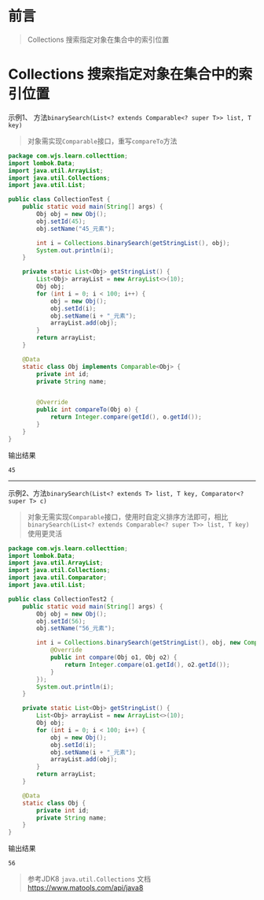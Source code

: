 # 前言

> Collections 搜索指定对象在集合中的索引位置

# Collections 搜索指定对象在集合中的索引位置

示例1、 方法`binarySearch(List<? extends Comparable<? super T>> list, T key)`

> 对象需实现`Comparable`接口，重写`compareTo`方法

```java 
package com.wjs.learn.collecttion;
import lombok.Data;
import java.util.ArrayList;
import java.util.Collections;
import java.util.List;

public class CollectionTest {
    public static void main(String[] args) {
        Obj obj = new Obj();
        obj.setId(45);
        obj.setName("45_元素");

        int i = Collections.binarySearch(getStringList(), obj);
        System.out.println(i);
    }

    private static List<Obj> getStringList() {
        List<Obj> arrayList = new ArrayList<>(10);
        Obj obj;
        for (int i = 0; i < 100; i++) {
            obj = new Obj();
            obj.setId(i);
            obj.setName(i + "_元素");
            arrayList.add(obj);
        }
        return arrayList;
    }

    @Data
    static class Obj implements Comparable<Obj> {
        private int id;
        private String name;


        @Override
        public int compareTo(Obj o) {
            return Integer.compare(getId(), o.getId());
        }
    }
}
```

输出结果

```shell
45
```

---

示例2、方法`binarySearch(List<? extends T> list, T key, Comparator<? super T> c)`

> 对象无需实现`Comparable`接口，使用时自定义排序方法即可，相比`binarySearch(List<? extends Comparable<? super T>> list, T key)`
> 使用更灵活

```java 
package com.wjs.learn.collecttion;
import lombok.Data;
import java.util.ArrayList;
import java.util.Collections;
import java.util.Comparator;
import java.util.List;

public class CollectionTest2 {
    public static void main(String[] args) {
        Obj obj = new Obj();
        obj.setId(56);
        obj.setName("56_元素");

        int i = Collections.binarySearch(getStringList(), obj, new Comparator<Obj>() {
            @Override
            public int compare(Obj o1, Obj o2) {
                return Integer.compare(o1.getId(), o2.getId());
            }
        });
        System.out.println(i);
    }

    private static List<Obj> getStringList() {
        List<Obj> arrayList = new ArrayList<>(10);
        Obj obj;
        for (int i = 0; i < 100; i++) {
            obj = new Obj();
            obj.setId(i);
            obj.setName(i + "_元素");
            arrayList.add(obj);
        }
        return arrayList;
    }

    @Data
    static class Obj {
        private int id;
        private String name;
    }
}
```

输出结果

```shell
56
```

> 参考JDK8 `java.util.Collections` 文档 https://www.matools.com/api/java8